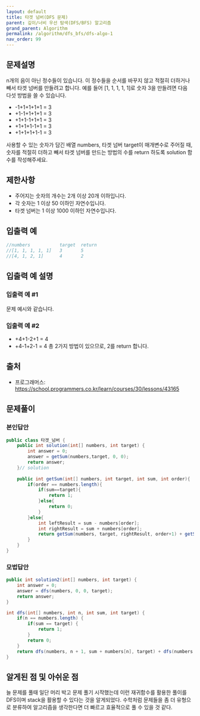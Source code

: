 ```yaml
---
layout: default
title: 타겟 넘버(DFS 문제)
parent: 깊이/너비 우선 탐색(DFS/BFS) 알고리즘
grand_parent: Algorithm
permalink: /algorithm/dfs_bfs/dfs-algo-1
nav_order: 99
---
```


## 문제설명
 n개의 음이 아닌 정수들이 있습니다. 이 정수들을 순서를 바꾸지 않고 적절히 더하거나 빼서 타겟 넘버를 만들려고 합니다. 예를 들어 [1, 1, 1, 1, 1]로 숫자 3을 만들려면 다음 다섯 방법을 쓸 수 있습니다.
 - -1+1+1+1+1 = 3
 - +1-1+1+1+1 = 3
 - +1+1-1+1+1 = 3
 - +1+1+1-1+1 = 3
 - +1+1+1+1-1 = 3

 사용할 수 있는 숫자가 담긴 배열 numbers, 타겟 넘버 target이 매개변수로 주어질 때, 숫자를 적절히 더하고 빼서 타겟 넘버를 만드는 방법의 수를 return 하도록 solution 함수를 작성해주세요.


## 제한사항
 - 주어지는 숫자의 개수는 2개 이상 20개 이하입니다.
 - 각 숫자는 1 이상 50 이하인 자연수입니다.
 - 타겟 넘버는 1 이상 1000 이하인 자연수입니다.


## 입출력 예
```java
//numbers			target	return
//[1, 1, 1, 1, 1]	3		5
//[4, 1, 2, 1]		4		2
```

## 입출력 예 설명

### 입출력 예 #1

문제 예시와 같습니다.

### 입출력 예 #2
- +4+1-2+1 = 4
- +4-1+2-1 = 4
총 2가지 방법이 있으므로, 2를 return 합니다.

## 출처
 - 프로그래머스: https://school.programmers.co.kr/learn/courses/30/lessons/43165


## 문제풀이

### 본인답안

```java
public class 타겟_넘버 {
    public int solution(int[] numbers, int target) {
    	int answer = 0;
        answer = getSum(numbers,target, 0, 0);
        return answer;
    }// solution
    
    public int getSum(int[] numbers, int target, int sum, int order){  
        if(order == numbers.length){
            if(sum==target){
                return 1;
            }else{
                return 0;
            }
        }else{
            int leftResult = sum - numbers[order]; 
            int rightResult = sum + numbers[order];
            return getSum(numbers, target, rightResult, order+1) + getSum(numbers, target, leftResult, order+1);
        }
    }
}
```

### 모법답안
```java
public int solution2(int[] numbers, int target) {
    int answer = 0;
    answer = dfs(numbers, 0, 0, target);
    return answer;
}

int dfs(int[] numbers, int n, int sum, int target) {
    if(n == numbers.length) {
        if(sum == target) {
            return 1;
        }
        return 0;
    }
    return dfs(numbers, n + 1, sum + numbers[n], target) + dfs(numbers, n + 1, sum - numbers[n], target);
}
```


## 알게된 점 및 아쉬운 점

 늘 문제를 풀때 일단 머리 박고 문제 풀기 시작했는데 이런 재귀함수를 활용한 풀이를 DFS이며 stack을 활용할 수 있다는 것을 알게되었다. 수학처럼 문제들을 좀 더 유형으로 분류하여 알고리즘을 생각한다면 더 빠르고 효율적으로 풀 수 있을 것 같다.


